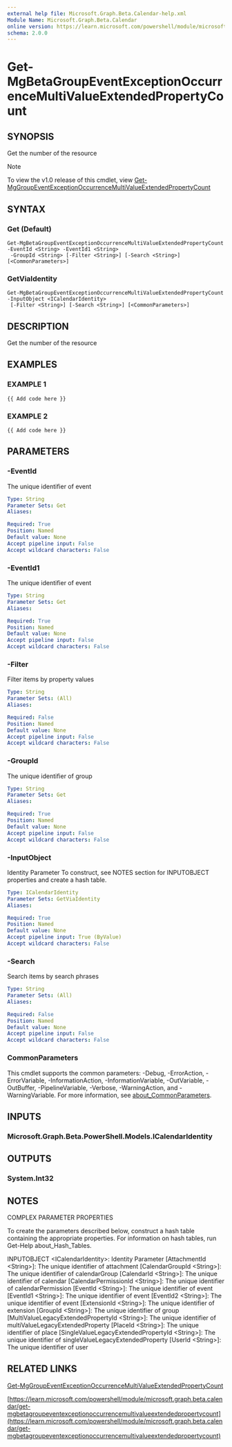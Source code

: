 ```yaml
---
external help file: Microsoft.Graph.Beta.Calendar-help.xml
Module Name: Microsoft.Graph.Beta.Calendar
online version: https://learn.microsoft.com/powershell/module/microsoft.graph.beta.calendar/get-mgbetagroupeventexceptionoccurrencemultivalueextendedpropertycount
schema: 2.0.0
---
```


# Get-MgBetaGroupEventExceptionOccurrenceMultiValueExtendedPropertyCount

## SYNOPSIS
Get the number of the resource

> [!NOTE]
> To view the v1.0 release of this cmdlet, view [Get-MgGroupEventExceptionOccurrenceMultiValueExtendedPropertyCount](/powershell/module/Microsoft.Graph.Calendar/Get-MgGroupEventExceptionOccurrenceMultiValueExtendedPropertyCount?view=graph-powershell-v1.0)

## SYNTAX

### Get (Default)
```
Get-MgBetaGroupEventExceptionOccurrenceMultiValueExtendedPropertyCount -EventId <String> -EventId1 <String>
 -GroupId <String> [-Filter <String>] [-Search <String>] [<CommonParameters>]
```

### GetViaIdentity
```
Get-MgBetaGroupEventExceptionOccurrenceMultiValueExtendedPropertyCount -InputObject <ICalendarIdentity>
 [-Filter <String>] [-Search <String>] [<CommonParameters>]
```

## DESCRIPTION
Get the number of the resource

## EXAMPLES

### EXAMPLE 1
```
{{ Add code here }}
```

### EXAMPLE 2
```
{{ Add code here }}
```

## PARAMETERS

### -EventId
The unique identifier of event

```yaml
Type: String
Parameter Sets: Get
Aliases:

Required: True
Position: Named
Default value: None
Accept pipeline input: False
Accept wildcard characters: False
```

### -EventId1
The unique identifier of event

```yaml
Type: String
Parameter Sets: Get
Aliases:

Required: True
Position: Named
Default value: None
Accept pipeline input: False
Accept wildcard characters: False
```

### -Filter
Filter items by property values

```yaml
Type: String
Parameter Sets: (All)
Aliases:

Required: False
Position: Named
Default value: None
Accept pipeline input: False
Accept wildcard characters: False
```

### -GroupId
The unique identifier of group

```yaml
Type: String
Parameter Sets: Get
Aliases:

Required: True
Position: Named
Default value: None
Accept pipeline input: False
Accept wildcard characters: False
```

### -InputObject
Identity Parameter
To construct, see NOTES section for INPUTOBJECT properties and create a hash table.

```yaml
Type: ICalendarIdentity
Parameter Sets: GetViaIdentity
Aliases:

Required: True
Position: Named
Default value: None
Accept pipeline input: True (ByValue)
Accept wildcard characters: False
```

### -Search
Search items by search phrases

```yaml
Type: String
Parameter Sets: (All)
Aliases:

Required: False
Position: Named
Default value: None
Accept pipeline input: False
Accept wildcard characters: False
```

### CommonParameters
This cmdlet supports the common parameters: -Debug, -ErrorAction, -ErrorVariable, -InformationAction, -InformationVariable, -OutVariable, -OutBuffer, -PipelineVariable, -Verbose, -WarningAction, and -WarningVariable. For more information, see [about_CommonParameters](http://go.microsoft.com/fwlink/?LinkID=113216).

## INPUTS

### Microsoft.Graph.Beta.PowerShell.Models.ICalendarIdentity
## OUTPUTS

### System.Int32
## NOTES
COMPLEX PARAMETER PROPERTIES

To create the parameters described below, construct a hash table containing the appropriate properties.
For information on hash tables, run Get-Help about_Hash_Tables.

INPUTOBJECT \<ICalendarIdentity\>: Identity Parameter
  \[AttachmentId \<String\>\]: The unique identifier of attachment
  \[CalendarGroupId \<String\>\]: The unique identifier of calendarGroup
  \[CalendarId \<String\>\]: The unique identifier of calendar
  \[CalendarPermissionId \<String\>\]: The unique identifier of calendarPermission
  \[EventId \<String\>\]: The unique identifier of event
  \[EventId1 \<String\>\]: The unique identifier of event
  \[EventId2 \<String\>\]: The unique identifier of event
  \[ExtensionId \<String\>\]: The unique identifier of extension
  \[GroupId \<String\>\]: The unique identifier of group
  \[MultiValueLegacyExtendedPropertyId \<String\>\]: The unique identifier of multiValueLegacyExtendedProperty
  \[PlaceId \<String\>\]: The unique identifier of place
  \[SingleValueLegacyExtendedPropertyId \<String\>\]: The unique identifier of singleValueLegacyExtendedProperty
  \[UserId \<String\>\]: The unique identifier of user

## RELATED LINKS
[Get-MgGroupEventExceptionOccurrenceMultiValueExtendedPropertyCount](/powershell/module/Microsoft.Graph.Calendar/Get-MgGroupEventExceptionOccurrenceMultiValueExtendedPropertyCount?view=graph-powershell-v1.0)

[https://learn.microsoft.com/powershell/module/microsoft.graph.beta.calendar/get-mgbetagroupeventexceptionoccurrencemultivalueextendedpropertycount](https://learn.microsoft.com/powershell/module/microsoft.graph.beta.calendar/get-mgbetagroupeventexceptionoccurrencemultivalueextendedpropertycount)

